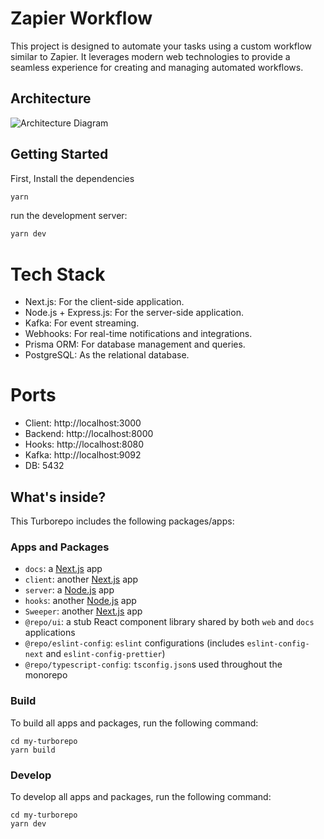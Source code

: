 # Zapier Workflow

This project is designed to automate your tasks using a custom workflow similar to Zapier. It leverages modern web technologies to provide a seamless experience for creating and managing automated workflows.

## Architecture

![Architecture Diagram](https://github.com/senthil-athiban/zapier/raw/master/apps/client/public/architecture.png)

## Getting Started
First, Install the dependencies

```bash
yarn
```
run the development server:

```bash
yarn dev
```

# Tech Stack
- Next.js: For the client-side application.
- Node.js + Express.js: For the server-side application.
- Kafka: For event streaming.
- Webhooks: For real-time notifications and integrations.
- Prisma ORM: For database management and queries.
- PostgreSQL: As the relational database.

# Ports
- Client: http://localhost:3000
- Backend: http://localhost:8000
- Hooks: http://localhost:8080
- Kafka: http://localhost:9092
- DB: 5432

## What's inside?

This Turborepo includes the following packages/apps:

### Apps and Packages

- `docs`: a [Next.js](https://nextjs.org/) app
- `client`: another [Next.js](http://localhost:3000.org/) app
- `server`: a [Node.js](http://localhost:8000.org/) app
- `hooks`: another [Node.js](http://localhost:8080.org/) app
- `Sweeper`: another [Next.js](http://localhost:9092.org/) app
- `@repo/ui`: a stub React component library shared by both `web` and `docs` applications
- `@repo/eslint-config`: `eslint` configurations (includes `eslint-config-next` and `eslint-config-prettier`)
- `@repo/typescript-config`: `tsconfig.json`s used throughout the monorepo

### Build

To build all apps and packages, run the following command:

```
cd my-turborepo
yarn build
```

### Develop

To develop all apps and packages, run the following command:

```
cd my-turborepo
yarn dev
```
